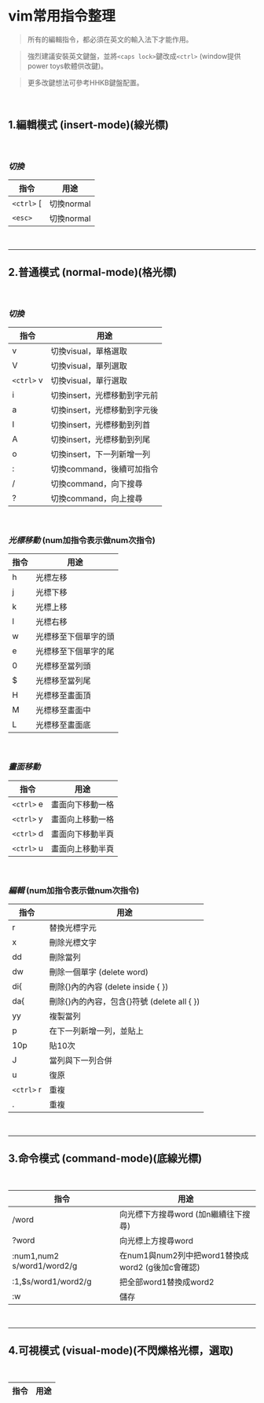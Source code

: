 # vim常用指令整理

>所有的編輯指令，都必須在英文的輸入法下才能作用。

>強烈建議安裝英文鍵盤，並將`<caps lock>`鍵改成`<ctrl>` (window提供power toys軟體供改鍵)。

>更多改鍵想法可參考HHKB鍵盤配置。

<br/>

## **1.編輯模式 (insert-mode)(線光標)**

<br/>

### *切換*
指令|用途
---|---
`<ctrl>` [|切換normal
`<esc>`|切換normal

<br/>

---

## **2.普通模式 (normal-mode)(格光標)**

<br/>

### *切換*
指令|用途
---|---
v|切換visual，單格選取
V|切換visual，單列選取
`<ctrl>` v|切換visual，單行選取
i|切換insert，光標移動到字元前
a|切換insert，光標移動到字元後
I|切換insert，光標移動到列首
A|切換insert，光標移動到列尾
o|切換insert，下一列新增一列
:|切換command，後續可加指令
/|切換command，向下搜尋
?|切換command，向上搜尋

<br/>

### *光標移動* (num加指令表示做num次指令)
指令|用途
---|---
h|光標左移
j|光標下移
k|光標上移
l|光標右移
w|光標移至下個單字的頭
e|光標移至下個單字的尾
0|光標移至當列頭
$|光標移至當列尾
H|光標移至畫面頂
M|光標移至畫面中
L|光標移至畫面底


<br/>

### *畫面移動*
指令|用途
---|---
`<ctrl>` e|畫面向下移動一格
`<ctrl>` y|畫面向上移動一格
`<ctrl>` d|畫面向下移動半頁
`<ctrl>` u|畫面向上移動半頁


<br/>

### *編輯* (num加指令表示做num次指令)

指令|用途
---|---
r|替換光標字元
x|刪除光標文字
dd|刪除當列
dw|刪除一個單字 (delete word)
di{|刪除{}內的內容 (delete inside { })
da{|刪除{}內的內容，包含{}符號 (delete all { })
yy|複製當列
p|在下一列新增一列，並貼上
10p|貼10次
J|當列與下一列合併
u|復原
`<ctrl>` r|重複
.|重複

<br/>

---

## **3.命令模式 (command-mode)(底線光標)**

<br/>

指令|用途
---|---
/word|向光標下方搜尋word (加n繼續往下搜尋)
?word|向光標上方搜尋word
:num1,num2 s/word1/word2/g|在num1與num2列中把word1替換成word2 (g後加c會確認)
:1,$s/word1/word2/g|把全部word1替換成word2
:w|儲存
<br/>

---

## **4.可視模式 (visual-mode)(不閃爍格光標，選取)**

<br/>

指令|用途
---|---